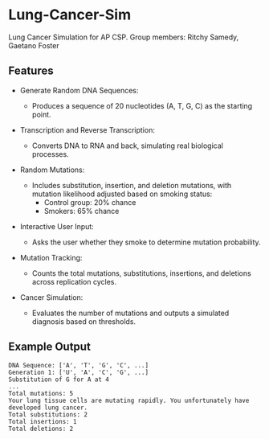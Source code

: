 # Lung-Cancer-Sim
Lung Cancer Simulation for AP CSP. Group members: Ritchy Samedy, Gaetano Foster

## Features

* Generate Random DNA Sequences:
  * Produces a sequence of 20 nucleotides (A, T, G, C) as the starting point.

* Transcription and Reverse Transcription:
  * Converts DNA to RNA and back, simulating real biological processes.

* Random Mutations:
  * Includes substitution, insertion, and deletion mutations, with mutation likelihood adjusted based on smoking status:
    * Control group: 20% chance
    * Smokers: 65% chance

* Interactive User Input:
  * Asks the user whether they smoke to determine mutation probability.

* Mutation Tracking:
  * Counts the total mutations, substitutions, insertions, and deletions across replication cycles.

* Cancer Simulation:
  * Evaluates the number of mutations and outputs a simulated diagnosis based on thresholds.

## Example Output

```
DNA Sequence: ['A', 'T', 'G', 'C', ...]
Generation 1: ['U', 'A', 'C', 'G', ...]
Substitution of G for A at 4
...
Total mutations: 5
Your lung tissue cells are mutating rapidly. You unfortunately have developed lung cancer.
Total substitutions: 2
Total insertions: 1
Total deletions: 2
```
